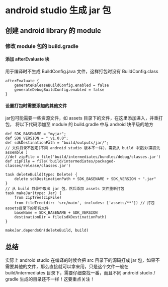 # android studio 生成 jar 包

 ## 创建 android library 的 module
 ### 修改 module 包的 build.gradle
 
#### 添加 afterEvaluate 块
用于编译时不生成 BuildConfig.java 文件，这样打包时没有 BuildConfig.class
    

    afterEvaluate {
        generateReleaseBuildConfig.enabled = false
        generateDebugBuildConfig.enabled = false
    }
    

#### 设置打包时需要添加的其他文件
jar包可能需要一些资源文件，如 assets 目录下的文件，在这里添加进入，并重打包， 将以下代码添加至 module 的 build.gradle 中与 android 块平级的地方
    

    def SDK_BASENAME = "myjar";
    def SDK_VERSION = "_v1.0.0";
    def sdkDestinationPath = "build/outputs/jar/";
    // 文件目录不固定(不同 android studio 版本不一样)，需要从 build 中查找(需要先 assemble )
    //def zipFile = file('build/intermediates/bundles/debug/classes.jar')
    def zipFile = file('build/intermediates/packaged-classes/release/classes.jar')

    task deleteBuild(type: Delete) {
        delete sdkDestinationPath + SDK_BASENAME + SDK_VERSION + ".jar"
    }
    // 从 build 目录中取出 jar 包，然后添加 assets 文件重新打包
    task makeJar(type: Jar) {
        from zipTree(zipFile)
        from fileTree(dir: 'src/main', includes: ['assets/**']) // 打包assets目录下的所有文件
        baseName = SDK_BASENAME + SDK_VERSION
        destinationDir = file(sdkDestinationPath)
    }

    makeJar.dependsOn(deleteBuild, build)    

## 总结
实际上 android studio 在编译的时候会把 src 目录下的源码打成 jar 包，如果不需要其他的文件，那么直接就可以拿来用，只是这个文件一般在 build/intermediates 目录下，需要仔细查找一番，而且不同 android studio / gradle 生成的目录还不一样！这要重点关注！
